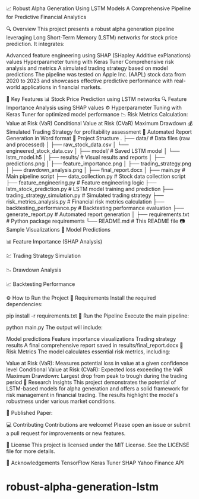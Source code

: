 📈 Robust Alpha Generation Using LSTM Models
A Comprehensive Pipeline for Predictive Financial Analytics



🔍 Overview 
This project presents a robust alpha generation pipeline leveraging Long Short-Term Memory (LSTM) networks for stock price prediction. It integrates:

Advanced feature engineering using SHAP (SHapley Additive exPlanations) values
Hyperparameter tuning with Keras Tuner
Comprehensive risk analysis and metrics
A simulated trading strategy based on model predictions
The pipeline was tested on Apple Inc. (AAPL) stock data from 2020 to 2023 and showcases effective predictive performance with real-world applications in financial markets.

🚀 Key Features
📊 Stock Price Prediction using LSTM networks
🔍 Feature Importance Analysis using SHAP values
⚙️ Hyperparameter Tuning with Keras Tuner for optimized model performance
📉 Risk Metrics Calculation:
Value at Risk (VaR)
Conditional Value at Risk (CVaR)
Maximum Drawdown
💰 Simulated Trading Strategy for profitability assessment
📝 Automated Report Generation in Word format
📂 Project Structure
.
├── data/                         # Data files (raw and processed)
│   ├── raw_stock_data.csv
│   └── engineered_stock_data.csv
│
├── model/                        # Saved LSTM model
│   └── lstm_model.h5
│
├── results/                       # Visual results and reports
│   ├── predictions.png
│   ├── feature_importance.png
│   ├── trading_strategy.png
│   ├── drawdown_analysis.png
│   ├── final_report.docx
│
├── main.py                        # Main pipeline script
├── data_collection.py             # Stock data collection script
├── feature_engineering.py         # Feature engineering logic
├── lstm_stock_prediction.py       # LSTM model training and prediction
├── trading_strategy_simulation.py # Simulated trading strategy
├── risk_metrics_analysis.py       # Financial risk metrics calculation
├── backtesting_performance.py     # Backtesting performance evaluation
├── generate_report.py             # Automated report generation
│
├── requirements.txt               # Python package requirements
└── README.md                      # This README file
📷 Sample Visualizations
🔮 Model Predictions


📊 Feature Importance (SHAP Analysis)


💹 Trading Strategy Simulation


📉 Drawdown Analysis


📈 Backtesting Performance


⚙️ How to Run the Project
🔧 Requirements
Install the required dependencies:


pip install -r requirements.txt
🏁 Run the Pipeline
Execute the main pipeline:


python main.py
The output will include:

Model predictions
Feature importance visualizations
Trading strategy results
A final comprehensive report saved in results/final_report.docx
📑 Risk Metrics
The model calculates essential risk metrics, including:

Value at Risk (VaR): Measures potential loss in value at a given confidence level
Conditional Value at Risk (CVaR): Expected loss exceeding the VaR
Maximum Drawdown: Largest drop from peak to trough during the trading period
🔬 Research Insights
This project demonstrates the potential of LSTM-based models for alpha generation and offers a solid framework for risk management in financial trading. The results highlight the model's robustness under various market conditions.

📄 Published Paper: 

💻 Contributing
Contributions are welcome! Please open an issue or submit a pull request for improvements or new features.

📜 License
This project is licensed under the MIT License. See the LICENSE file for more details.

🙌 Acknowledgements
TensorFlow
Keras Tuner
SHAP
Yahoo Finance API
# robust-alpha-generation-lstm
